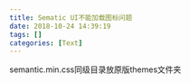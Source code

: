 ```yaml
---
title: Sematic UI不能加载图标问题
date: 2018-10-24 14:39:19
tags: []
categories: [Text]
---
```


<p>semantic.min.css同级目录放原版themes文件夹<br /></p>
